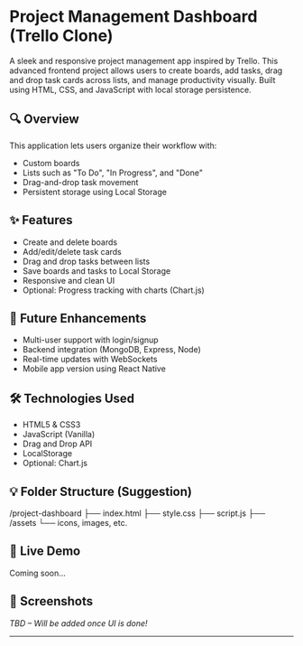 # Project Management Dashboard (Trello Clone)

A sleek and responsive project management app inspired by Trello. This advanced frontend project allows users to create boards, add tasks, drag and drop task cards across lists, and manage productivity visually. Built using HTML, CSS, and JavaScript with local storage persistence.

## 🔍 Overview
This application lets users organize their workflow with:
- Custom boards
- Lists such as "To Do", "In Progress", and "Done"
- Drag-and-drop task movement
- Persistent storage using Local Storage

## ✨ Features
- Create and delete boards
- Add/edit/delete task cards
- Drag and drop tasks between lists
- Save boards and tasks to Local Storage
- Responsive and clean UI
- Optional: Progress tracking with charts (Chart.js)

## 🚀 Future Enhancements
- Multi-user support with login/signup
- Backend integration (MongoDB, Express, Node)
- Real-time updates with WebSockets
- Mobile app version using React Native

## 🛠️ Technologies Used
- HTML5 & CSS3
- JavaScript (Vanilla)
- Drag and Drop API
- LocalStorage
- Optional: Chart.js

## 💡 Folder Structure (Suggestion)
/project-dashboard
├── index.html
├── style.css
├── script.js
├── /assets
  └── icons, images, etc.

  ## 🔗 Live Demo
Coming soon...

## 📸 Screenshots
_TBD – Will be added once UI is done!_

---
